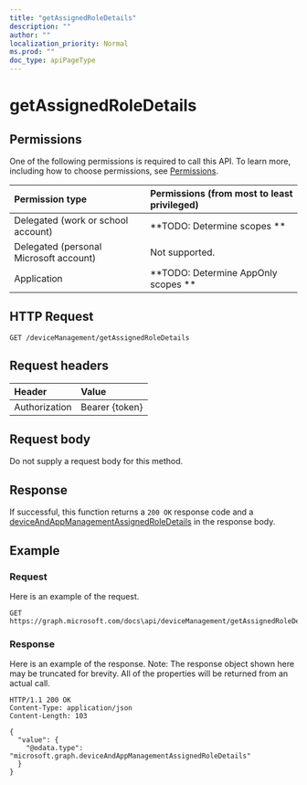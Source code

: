 ```yaml
---
title: "getAssignedRoleDetails"
description: ""
author: ""
localization_priority: Normal
ms.prod: ""
doc_type: apiPageType
---
```


# getAssignedRoleDetails



## Permissions
One of the following permissions is required to call this API. To learn more, including how to choose permissions, see [Permissions](/concepts/permissions-reference.md).

|Permission type|Permissions (from most to least privileged)|
|:---|:---|
|Delegated (work or school account)|**TODO: Determine scopes **|
|Delegated (personal Microsoft account)|Not supported.|
|Application|**TODO: Determine AppOnly scopes **|

## HTTP Request
<!-- {
  "blockType": "ignored"
}
-->
``` http
GET /deviceManagement/getAssignedRoleDetails
```

## Request headers
|Header|Value|
|:---|:---|
|Authorization|Bearer {token}|

## Request body
Do not supply a request body for this method.

## Response
If successful, this function returns a `200 OK` response code and a [deviceAndAppManagementAssignedRoleDetails](../resources/deviceAndAppManagementAssignedRoleDetails.md) in the response body.

## Example

### Request
Here is an example of the request.
<!-- {
  "blockType": "request",
  "name": "devicemanagement_getassignedroledetails"
}
-->
``` http
GET https://graph.microsoft.com/docs\api/deviceManagement/getAssignedRoleDetails
```

### Response
Here is an example of the response. Note: The response object shown here may be truncated for brevity. All of the properties will be returned from an actual call.
<!-- {
  "blockType": "response",
  "truncated": true,
  "@odata.type": "microsoft.graph.deviceandappmanagementassignedroledetails"
}
-->
``` http
HTTP/1.1 200 OK
Content-Type: application/json
Content-Length: 103

{
  "value": {
    "@odata.type": "microsoft.graph.deviceAndAppManagementAssignedRoleDetails"
  }
}
```

